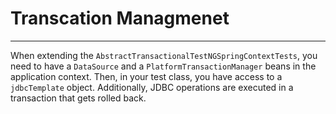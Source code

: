 # Transcation Managmenet
---

When extending the `AbstractTransactionalTestNGSpringContextTests`, you need to have a `DataSource` and a `PlatformTransactionManager` beans in the application context.
Then, in your test class, you have access to a `jdbcTemplate` object. Additionally, JDBC operations are executed in a transaction that gets rolled back.

